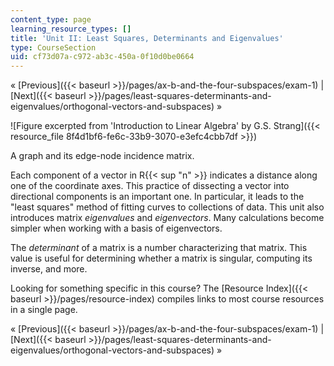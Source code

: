 ```yaml
---
content_type: page
learning_resource_types: []
title: 'Unit II: Least Squares, Determinants and Eigenvalues'
type: CourseSection
uid: cf73d07a-c972-ab3c-450a-0f10d0be0664
---
```


« [Previous]({{< baseurl >}}/pages/ax-b-and-the-four-subspaces/exam-1) | [Next]({{< baseurl >}}/pages/least-squares-determinants-and-eigenvalues/orthogonal-vectors-and-subspaces) »

![Figure excerpted from 'Introduction to Linear Algebra' by G.S. Strang]({{< resource_file 8f4d1bf6-fe6c-33b9-3070-e3efc4cbb7df >}})

A graph and its edge-node incidence matrix.

Each component of a vector in R{{< sup "n" >}} indicates a distance along one of the coordinate axes. This practice of dissecting a vector into directional components is an important one. In particular, it leads to the "least squares" method of fitting curves to collections of data. This unit also introduces matrix _eigenvalues_ and _eigenvectors_. Many calculations become simpler when working with a basis of eigenvectors.

The _determinant_ of a matrix is a number characterizing that matrix. This value is useful for determining whether a matrix is singular, computing its inverse, and more.

Looking for something specific in this course? The [Resource Index]({{< baseurl >}}/pages/resource-index) compiles links to most course resources in a single page.

« [Previous]({{< baseurl >}}/pages/ax-b-and-the-four-subspaces/exam-1) | [Next]({{< baseurl >}}/pages/least-squares-determinants-and-eigenvalues/orthogonal-vectors-and-subspaces) »